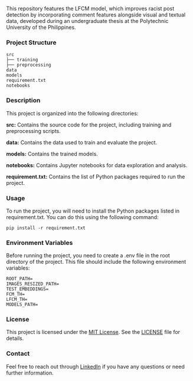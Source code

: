 This repository features the LFCM model, which improves racist post detection by incorporating comment features alongside visual and textual data, developed during an undergraduate thesis at the Polytechnic University of the Philippines.

### Project Structure

```
src
├── training
├── preprocessing
data
models
requirement.txt
notebooks
```
### Description

This project is organized into the following directories:

**src:** Contains the source code for the project, including training and preprocessing scripts.

**data:** Contains the data used to train and evaluate the project.

**models:** Contains the trained models.

**notebooks:** Contains Jupyter notebooks for data exploration and analysis.

**requirement.txt:** Contains the list of Python packages required to run the project.

### Usage

To run the project, you will need to install the Python packages listed in requirement.txt. You can do this using the following command:
```
pip install -r requirement.txt
```

### Environment Variables
Before running the project, you need to create a .env file in the root directory of the project. This file should include the following environment variables:
```
ROOT_PATH=
IMAGES_RESIZED_PATH=
TEST_EMBEDDINGS=
FCM_TH=
LFCM_TH=
MODELS_PATH=
```

### License
This project is licensed under the [MIT License](https://github.com/jrzvnn/lfcm-racism/blob/main/LICENSE). See the [LICENSE](https://github.com/jrzvnn/lfcm-racism/blob/main/LICENSE) file for details.

### Contact
Feel free to reach out through [LinkedIn](https://www.linkedin.com/in/jrz-vnn/) if you have any questions or need further information.
